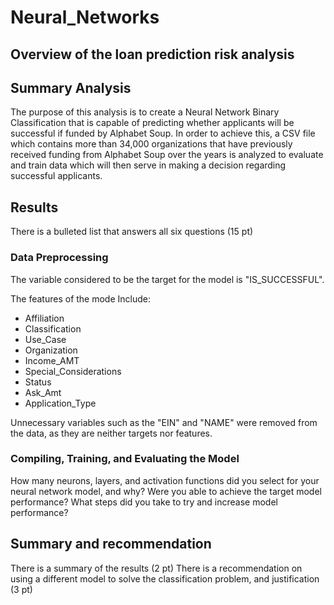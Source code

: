 # Neural_Networks

## Overview of the loan prediction risk analysis

## Summary Analysis

The purpose of this analysis is to create a Neural Network Binary Classification that is capable of predicting whether applicants will be successful if funded by Alphabet Soup. In order to achieve this, a CSV file which contains more than 34,000 organizations that have previously received funding from Alphabet Soup over the years is analyzed to evaluate and train data which will then serve in making a decision regarding successful applicants.

## Results

There is a bulleted list that answers all six questions (15 pt)

### Data Preprocessing 

The variable considered to be the target for the model is "IS_SUCCESSFUL".

The features of the mode Include:

- Affiliation
- Classification
- Use_Case
- Organization
- Income_AMT
- Special_Considerations
- Status
- Ask_Amt
- Application_Type

Unnecessary variables such as the "EIN" and "NAME" were removed from the data, as they are neither targets nor features.

### Compiling, Training, and Evaluating the Model

How many neurons, layers, and activation functions did you select for your neural network model, and why?
Were you able to achieve the target model performance?
What steps did you take to try and increase model performance?

## Summary and recommendation 

There is a summary of the results (2 pt)
There is a recommendation on using a different model to solve the classification problem, and justification (3 pt)




